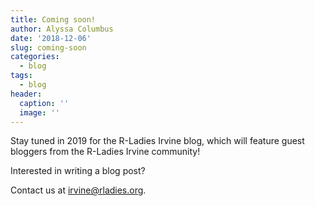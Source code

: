 ```yaml
---
title: Coming soon!
author: Alyssa Columbus
date: '2018-12-06'
slug: coming-soon
categories:
  - blog
tags:
  - blog
header:
  caption: ''
  image: ''
---
```

Stay tuned in 2019 for the R-Ladies Irvine blog, which will feature guest bloggers from the R-Ladies Irvine community!

Interested in writing a blog post? 

Contact us at [irvine@rladies.org](mailto:irvine@rladies.org).